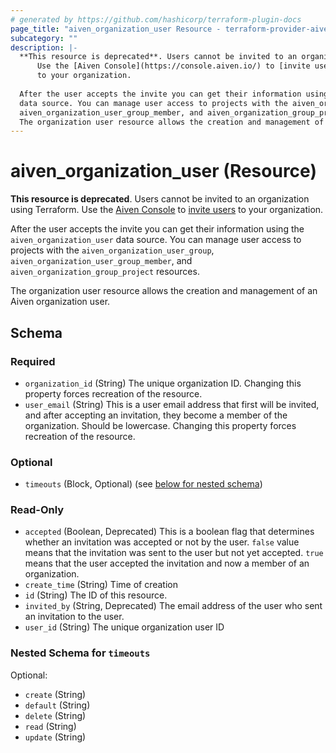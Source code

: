 ```yaml
---
# generated by https://github.com/hashicorp/terraform-plugin-docs
page_title: "aiven_organization_user Resource - terraform-provider-aiven"
subcategory: ""
description: |-
  **This resource is deprecated**. Users cannot be invited to an organization using Terraform.
      Use the [Aiven Console](https://console.aiven.io/) to [invite users](https://aiven.io/docs/platform/howto/manage-org-users)
      to your organization. 
  
  After the user accepts the invite you can get their information using the aiven_organization_user
  data source. You can manage user access to projects with the aiven_organization_user_group,
  aiven_organization_user_group_member, and aiven_organization_group_project resources.
  The organization user resource allows the creation and management of an Aiven organization user.
---
```


# aiven_organization_user (Resource)

**This resource is deprecated**. Users cannot be invited to an organization using Terraform.
		Use the [Aiven Console](https://console.aiven.io/) to [invite users](https://aiven.io/docs/platform/howto/manage-org-users)
		to your organization. 
		
After the user accepts the invite you can get their information using the `aiven_organization_user`
data source. You can manage user access to projects with the `aiven_organization_user_group`, 
`aiven_organization_user_group_member`, and `aiven_organization_group_project` resources.

The organization user resource allows the creation and management of an Aiven organization user.



<!-- schema generated by tfplugindocs -->
## Schema

### Required

- `organization_id` (String) The unique organization ID. Changing this property forces recreation of the resource.
- `user_email` (String) This is a user email address that first will be invited, and after accepting an invitation, they become a member of the organization. Should be lowercase. Changing this property forces recreation of the resource.

### Optional

- `timeouts` (Block, Optional) (see [below for nested schema](#nestedblock--timeouts))

### Read-Only

- `accepted` (Boolean, Deprecated) This is a boolean flag that determines whether an invitation was accepted or not by the user. `false` value means that the invitation was sent to the user but not yet accepted. `true` means that the user accepted the invitation and now a member of an organization.
- `create_time` (String) Time of creation
- `id` (String) The ID of this resource.
- `invited_by` (String, Deprecated) The email address of the user who sent an invitation to the user.
- `user_id` (String) The unique organization user ID

<a id="nestedblock--timeouts"></a>
### Nested Schema for `timeouts`

Optional:

- `create` (String)
- `default` (String)
- `delete` (String)
- `read` (String)
- `update` (String)
